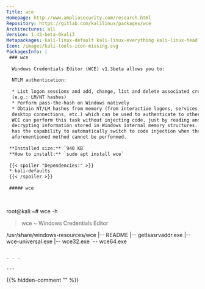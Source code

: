 ```yaml
---
Title: wce
Homepage: http://www.ampliasecurity.com/research.html
Repository: https://gitlab.com/kalilinux/packages/wce
Architectures: all
Version: 1.42-beta-0kali3
Metapackages: kali-linux-default kali-linux-everything kali-linux-headless kali-linux-large kali-tools-forensics kali-tools-windows-resources 
Icon: /images/kali-tools-icon-missing.svg
PackagesInfo: |
 ### wce
 
  Windows Credentials Editor (WCE) v1.3beta allows you to:
   
  NTLM authentication:
   
  * List logon sessions and add, change, list and delete associated credentials
  (e.g.: LM/NT hashes)
  * Perform pass-the-hash on Windows natively
  * Obtain NT/LM hashes from memory (from interactive logons, services, remote
  desktop connections, etc.) which can be used to authenticate to other systems.
  WCE can perform this task without injecting code, just by reading and
  decrypting information stored in Windows internal memory structures. It also
  has the capability to automatically switch to code injection when the
  aforementioned method cannot be performed.
 
 **Installed size:** `940 KB`  
 **How to install:** `sudo apt install wce`  
 
 {{< spoiler "Dependencies:" >}}
 * kali-defaults 
 {{< /spoiler >}}
 
 ##### wce
 
 
 ```
 root@kali:~# wce -h
 
 > wce ~ Windows Credentials Editor
 
 /usr/share/windows-resources/wce
 |-- README
 |-- getlsasrvaddr.exe
 |-- wce-universal.exe
 |-- wce32.exe
 `-- wce64.exe
 ```
 
 - - -
 
---
```

{{% hidden-comment "<!--Do not edit anything above this line-->" %}}
